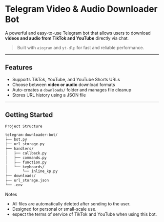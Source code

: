 # Telegram Video & Audio Downloader Bot

A powerful and easy-to-use Telegram bot that allows users to download **videos and audio from TikTok and YouTube** directly via chat.

> Built with `aiogram` and `yt-dlp` for fast and reliable performance.

---

## Features

- Supports TikTok, YouTube, and YouTube Shorts URLs
- Choose between **video or audio** download formats
- Auto-creates a `downloads/` folder and manages file cleanup
- Stores URL history using a JSON file

---

## Getting Started

```bash
Project Structure

telegram-downloader-bot/
├── bot.py                  
├── url_storage.py          
├── handlers/
│   ├── callback.py         
│   ├── commands.py         
│   ├── function.py         
│   └── keyboards/
│       └── inline_kp.py    
├── downloads/              
├── url_storage.json        
└── .env                    
```
Notes

- All files are automatically deleted after sending to the user.
- Designed for personal or small-scale use.
- espect the terms of service of TikTok and YouTube when using this bot.
